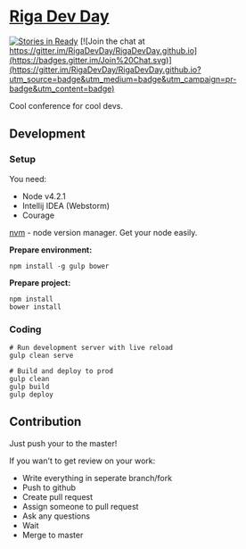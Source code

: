 [Riga Dev Day](http://rigadevday.lv/)
====================================
[![Stories in Ready](https://badge.waffle.io/RigaDevDay/RigaDevDay.github.io.png?label=ready&title=Ready)](https://waffle.io/RigaDevDay/RigaDevDay.github.io)
[![Join the chat at https://gitter.im/RigaDevDay/RigaDevDay.github.io](https://badges.gitter.im/Join%20Chat.svg)](https://gitter.im/RigaDevDay/RigaDevDay.github.io?utm_source=badge&utm_medium=badge&utm_campaign=pr-badge&utm_content=badge)

Cool conference for cool devs.

## Development

### Setup

You need:

* Node v4.2.1
* Intellij IDEA (Webstorm)
* Courage

[nvm](https://github.com/creationix/nvm) - node version manager.
Get your node easily.

**Prepare environment:**

```
npm install -g gulp bower
```

**Prepare project:**

```
npm install
bower install
```

### Coding

```
# Run development server with live reload
gulp clean serve 

# Build and deploy to prod
gulp clean
gulp build
gulp deploy
```

## Contribution

Just push your to the master!

If you wan't to get review on your work:

* Write everything in seperate branch/fork
* Push to github
* Create pull request
* Assign someone to pull request
* Ask any questions
* Wait
* Merge to master

